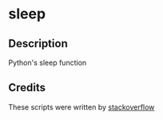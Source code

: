 # sleep

## Description

Python's sleep function

## Credits

These scripts were written by [stackoverflow](https://stackoverflow.com/a/41957152)
